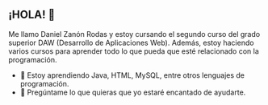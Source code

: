 ## ¡HOLA! 👋

Me llamo Daniel Zanón Rodas y estoy cursando el segundo curso del grado superior DAW (Desarrollo de Aplicaciones Web).
Además, estoy haciendo varios cursos para aprender todo lo que pueda que esté relacionado con la programación.

- 🌱 Estoy aprendiendo Java, HTML, MySQL, entre otros lenguajes de programación.
- 💬 Pregúntame lo que quieras que yo estaré encantado de ayudarte.

